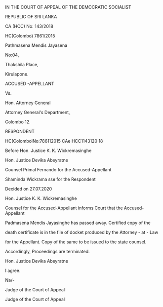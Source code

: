 IN THE COURT OF APPEAL OF THE DEMOCRATIC SOCIALIST

REPUBLIC OF SRI LANKA

CA (HCC) No: 143/2018

HC(Colombo) 7861/2015

Pathmasena Mendis Jayasena

No:04,

Thakshila Place,

Kirulapone.

ACCUSED -APPELLANT

Vs.

Hon. Attorney General

Attorney General's Department,

Colombo 12.

RESPONDENT

HC(ColombolNo:786112015 CAe HCC1143120 18

Before Hon. Justice K. K. Wickremasinghe

Hon. Justice Devika Abeyratne

Counsel Primal Fernando for the Accused-Appellant

Shaminda Wickrama sse for the Respondent

Decided on 27.07.2020

Hon. Justice K. K. Wickremasinghe

Counsel for the Accused-Appellant informs Court that the Accused-Appellant

Padmasena Mendis Jayasinghe has passed away. Certified copy of the

death certificate is in the file of docket produced by the Attorney - at - Law

for the Appellant. Copy of the same to be issued to the state counsel.

Accordingly, Proceedings are terminated.

Hon. Justice Devika Abeyratne

I agree.

Na/-

Judge of the Court of Appeal

Judge of the Court of Appeal